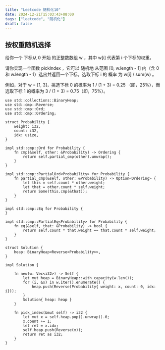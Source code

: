 ```yaml
---
title: "Leetcode 随机化10"
date: 2024-12-21T15:03:43+08:00
tags: ["leetcode", "随机化"]
draft: false
---
```


## 按权重随机选择

给你一个 下标从 0 开始 的正整数数组 w ，其中 w[i] 代表第 i 个下标的权重。

请你实现一个函数 pickIndex ，它可以 随机地 从范围 [0, w.length - 1] 内（含 0 和 w.length - 1）选出并返回一个下标。选取下标 i 的 概率 为 w[i] / sum(w) 。

例如，对于 w = [1, 3]，挑选下标 0 的概率为 1 / (1 + 3) = 0.25 （即，25%），而选取下标 1 的概率为 3 / (1 + 3) = 0.75（即，75%）。

```
use std::collections::BinaryHeap;
use std::cmp::Reverse;
use std::cmp::Ord;
use std::cmp::Ordering;

struct Probability {
    weight: i32,
    count: i32,
    idx: usize,
}

impl std::cmp::Ord for Probability {
    fn cmp(&self, other: &Probability) -> Ordering {
        return self.partial_cmp(other).unwrap();
    }
}

impl std::cmp::PartialOrd<Probability> for Probability {
    fn partial_cmp(&self, other: &Probability) -> Option<Ordering> {
        let this = self.count * other.weight;
        let that = other.count * self.weight;
        return Some(this.cmp(&that));
    }
}

impl std::cmp::Eq for Probability {
}

impl std::cmp::PartialEq<Probability> for Probability {
    fn eq(&self, that: &Probability) -> bool {
        return self.count * that.weight == that.count * self.weight;
    }
}

struct Solution {
    heap: BinaryHeap<Reverse<Probability>>,
}

impl Solution {

    fn new(w: Vec<i32>) -> Self {
        let mut heap = BinaryHeap::with_capacity(w.len());
        for (i, &x) in w.iter().enumerate() {
            heap.push(Reverse(Probability{ weight: x, count: 0, idx: i}));
        }
        Solution{ heap: heap }
    }
    
    fn pick_index(&mut self) -> i32 {
        let mut x = self.heap.pop().unwrap().0;
        x.count += 1;
        let ret = x.idx;
        self.heap.push(Reverse(x));
        return ret as i32;
    }
}
```